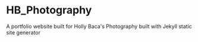 # HB_Photography
A portfolio website built for Holly Baca's Photography built with Jekyll static site generator
